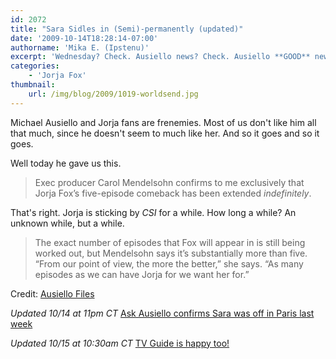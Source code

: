 ```yaml
---
id: 2072
title: "Sara Sidles in (Semi)-permanently (updated)"
date: '2009-10-14T18:28:14-07:00'
authorname: 'Mika E. (Ipstenu)'
excerpt: 'Wednesday? Check. Ausiello news? Check. Ausiello **GOOD** news!? That''s right, Jorja''s sticking around for the foreseeable future.  You may commence the celebration. _Updated 10/14 at 11pm CT & 10/15 at 10:30am CT_'
categories:
    - 'Jorja Fox'
thumbnail:
    url: /img/blog/2009/1019-worldsend.jpg
---
```


Michael Ausiello and Jorja fans are frenemies.  Most of us don't like him all that much, since he doesn't seem to much like her.  And so it goes and so it goes.

Well today he gave us this.

> Exec producer Carol Mendelsohn confirms to me exclusively that Jorja Fox’s five-episode comeback has been extended _indefinitely_.

That's right.  Jorja is sticking by _CSI_ for a while. How long a while? An unknown while, but a while.

> The exact number of episodes that Fox will appear in is still being worked out, but Mendelsohn says it’s substantially more than five. “From our point of view, the more the better,” she says. “As many episodes as we can have Jorja for we want her for.”

Credit: [Ausiello Files](http://ausiellofiles.ew.com/2009/10/14/exclusive-jorja-fox-makes-her-csi-return-more-permanent/)

_Updated 10/14 at 11pm CT_
[Ask Ausiello confirms Sara was off in Paris last week](http://ausiellofiles.ew.com/2009/10/14/ask-ausiello-spoilers-on-ncis-house-greys-csi-and-more/)

_Updated 10/15 at 10:30am CT_
[TV Guide is happy too!](http://www.tvguide.com/News/Fox-CSI-Returning-1010882.aspx)
